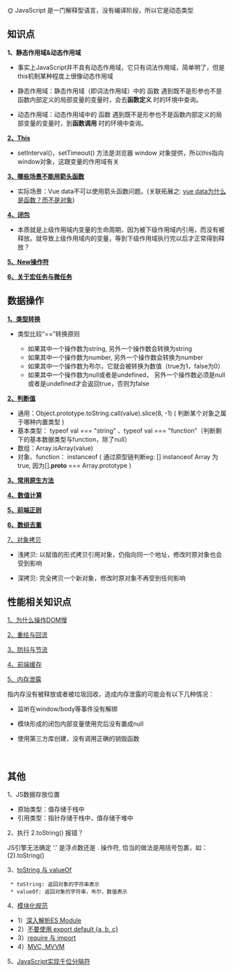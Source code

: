 🌞 JavaScript 是一门解释型语言，没有编译阶段，所以它是动态类型


## 知识点   

**1、静态作用域&动态作用域**

  * 事实上JavaScript并不具有动态作用域，它只有词法作用域，简单明了，但是this机制某种程度上很像动态作用域

  * 静态作用域：静态作用域（即词法作用域）中的 函数 遇到既不是形参也不是函数内部定义的局部变量的变量时，会去**函数定义** 时的环境中查询。

  * 动态作用域：动态作用域中的 函数 遇到既不是形参也不是函数内部定义的局部变量的变量时，到**函数调用** 时的环境中查询。

**[2、This](https://www.cnblogs.com/Tiboo/p/11370325.html)**
* setInterval()，setTimeout() 方法是浏览器 window 对象提供，所以this指向window对象，这跟变量的作用域有关
 
**[3、哪些场景不能用箭头函数](https://zhuanlan.zhihu.com/p/26540168)**

*  实际场景：Vue data不可以使用箭头函数问题。(关联拓展之: [vue data为什么是函数？而不是对象](https://www.imqianduan.com/vue/192.html))

**[4、闭包](http://www.ruanyifeng.com/blog/2009/08/learning_javascript_closures.html)**

* 本质就是上级作用域内变量的生命周期，因为被下级作用域内引用，而没有被释放。就导致上级作用域内的变量，等到下级作用域执行完以后才正常得到释放？

**[5、New操作符](https://juejin.cn/post/6844903789070123021)**

**[6、关于宏任务与微任务](https://github.com/yang1212/collection-about/issues/4)**

## 数据操作

**[1、类型转换](https://juejin.im/post/5b6906b46fb9a04fcb5b8771)**
* 类型比较“==”转换原则

  * 如果其中一个操作数为string, 另外一个操作数会转换为string
  * 如果其中一个操作数为number, 另外一个操作数会转换为number
  * 如果其中一个操作数为布尔，它就会被转换为数值（true为1，false为0）
  * 如果其中一个操作数为null或者是undefined， 另外一个操作数必须是null或者是undefined才会返回true，否则为false

**[2、判断值](https://juejin.im/post/5be52b1ae51d450b3647e766#heading-2)**
* 通用：Object.prototype.toString.call(value).slice(8, -1) ( 判断某个对象之属于哪种内置类型 )
* 基本类型： typeof val === "string" 、typeof val === "function"（判断剩下的基本数据类型与function，除了null）
* 数组：Array.isArray(value)
* 对象、function： instanceof ( 通过原型链判断eg:  [] instanceof Array 为true, 因为[].__proto__ === Array.prototype )


**[3、常用原生方法](https://github.com/yang1212/collection-about/issues/43)**

**[4、数值计算](https://github.com/yang1212/collection-about/issues/3)**

**[5、前端正则](https://github.com/yang1212/collection-about/issues/42)**

**[6、数组去重](https://www.cnblogs.com/Tiboo/p/11846316.html)**

[7、对象拷贝](https://juejin.im/post/5b5dcf8351882519790c9a2e#heading-4)

* 浅拷贝: 以赋值的形式拷贝引用对象，仍指向同一个地址，修改时原对象也会受到影响

* 深拷贝: 完全拷贝一个新对象，修改时原对象不再受到任何影响


## 性能相关知识点

[1、为什么操作DOM慢](https://segmentfault.com/a/1190000004114594)

[2、重绘与回流](https://www.cnblogs.com/Tiboo/p/10505613.html)

[3、防抖与节流](https://www.cnblogs.com/Tiboo/p/11795788.html)

[4、前端缓存](https://github.com/yang1212/collection-about/issues/41)

[5、内存泄露](https://juejin.im/post/5b2fd09ee51d45588576f429)
 
  指内存没有被释放或者被垃圾回收，造成内存泄露的可能会有以下几种情况：
  * 监听在window/body等事件没有解绑

  * 模块形成的闭包内部变量使用完后没有置成null

  * 使用第三方库创建，没有调用正确的销毁函数  


<br/>

## 其他

1、JS数据存放位置
* 原始类型：值存储于栈中
* 引用类型：指针存储于栈中，值存储于堆中


2、执行 2.toString() 报错？

JS引擎无法确定 '.' 是浮点数还是 . 操作符, 恰当的做法是用括号包裹，如：(2).toString()

3、[toString 与 valueOf](https://segmentfault.com/a/1190000010824347)
     
     * toString: 返回对象的字符串表示
     * valueOf: 返回对象的字符串，布尔，数值表示
     
4、[模块化规范](https://github.com/yang1212/collection-about/issues/15)
* 1）[深入解析ES Module](https://zhuanlan.zhihu.com/p/40733281)
* 2）[不要使用 export default {a, b, c}](https://zhuanlan.zhihu.com/p/40733281)
* 3）[require 与 import](https://github.com/yang1212/collection-about/issues/40)
* 4）[MVC, MVVM](https://zhuanlan.zhihu.com/p/64257809)

5、[JavaScript实现千位分隔符](https://www.jianshu.com/p/928c68f92c0c)
